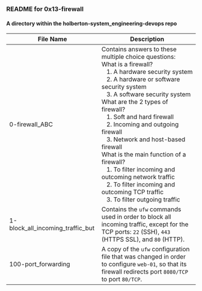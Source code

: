 ### README for 0x13-firewall ###
#### A directory within the holberton-system_engineering-devops repo ####

| File Name | Description |
| --------- | ----------- |
| 0-firewall_ABC | Contains answers to these multiple choice questions:<br>What is a firewall?<br>&nbsp;&nbsp;&nbsp;1. A hardware security system<br>&nbsp;&nbsp;&nbsp;2. A hardware or software security system<br>&nbsp;&nbsp;&nbsp;3. A software security system<br>What are the 2 types of firewall?<br>&nbsp;&nbsp;&nbsp;1. Soft and hard firewall<br>&nbsp;&nbsp;&nbsp;2. Incoming and outgoing firewall<br>&nbsp;&nbsp;&nbsp;3. Network and host-based firewall<br>What is the main function of a firewall?<br>&nbsp;&nbsp;&nbsp;1. To filter incoming and outcoming network traffic<br>&nbsp;&nbsp;&nbsp;2. To filter incoming and outcoming TCP traffic<br>&nbsp;&nbsp;&nbsp;3. To filter outgoing traffic |
| 1-block_all_incoming_traffic_but | Contains the `ufw` commands used in order to block all incoming traffic, except for the TCP ports: `22` (SSH), `443` (HTTPS SSL), and `80` (HTTP). |
| 100-port_forwarding | A copy of the `ufw` configuration file that was changed in order to configure `web-01`, so that its firewall redirects port `8080/TCP` to port `80/TCP`. |

